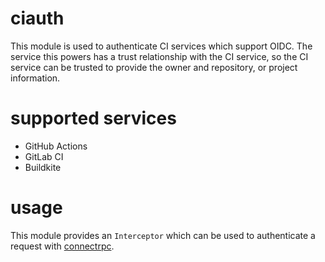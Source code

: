 # ciauth

This module is used to authenticate CI services which support OIDC. The service this powers has a trust relationship with the CI service, so the CI service can be trusted to provide the owner and repository, or project information.

# supported services

* GitHub Actions
* GitLab CI
* Buildkite

# usage

This module provides an `Interceptor` which can be used to authenticate a request with [connectrpc](https://connectrpc.com/).
